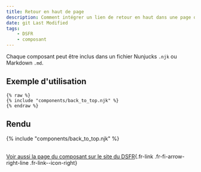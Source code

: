 ```yaml
---
title: Retour en haut de page
description: Comment intégrer un lien de retour en haut dans une page du site ?
date: git Last Modified
tags:
    - DSFR
    - composant
---
```


Chaque composant peut être inclus dans un fichier Nunjucks `.njk` ou Markdown `.md`.

## Exemple d'utilisation

```njk
{% raw %}
{% include "components/back_to_top.njk" %}
{% endraw %}
```

## Rendu

<div>
{% include "components/back_to_top.njk" %}
</div>

<br>

[Voir aussi la page du composant sur le site du DSFR](https://www.systeme-de-design.gouv.fr/elements-d-interface/composants/retour-en-haut-de-page){.fr-link .fr-fi-arrow-right-line .fr-link--icon-right}
